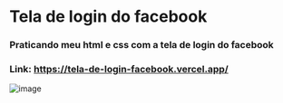 # Tela de login do facebook

### Praticando meu html e css com a tela de login do facebook

### Link: https://tela-de-login-facebook.vercel.app/

![image](https://user-images.githubusercontent.com/91154961/218346186-b6d4ad3b-cd64-4070-a15a-1f8783e8935e.png)

